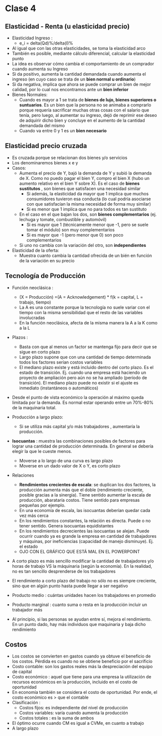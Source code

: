 # Clase 4
## Elasticidad - Renta (u elasticidad precio)
- Elasticidad Ingreso :
  - e_i = delta(Qd)%/delta(I)%
- Al igual que con las otras elasticidades, se toma la elasticidad arco
- También es posible, mediante cálculo diferencial, calcular la elasticidad punto
-  La idea es observar cómo cambia el comportamiento de un comprador cuando aumenta su Ingreso
- Si da positivo, aumenta la cantidad demandada cuando aumenta el ingreso (en cuyo caso se trata de un __bien normal u ordinario__)
- Si da negativa, implica que ahora se puede comprar un bien de mejor calidad, por lo cual nos encontramos ante un __bien inferior__
- Bienes Normales:
  - Cuando es mayor a 1 se trata de __bienes de lujo, bienes superiores o suntuarios__. Es un bien que la persona no se animaba a comprarlo porque requería sacrificar muchas otras cosas con el salario que tenía, pero luego, al aumentar su ingreso, dejó de reprimir ese deseo de adquirir dicho bien y concluye en el aumento de la cantidad demandada del  mismo
  - Cuando va entre 0 y 1 es un __bien necesario__
## Elasticidad precio cruzada
- Es cruzada porque se relacionan dos bienes y/o servicios
- Los denominaremos bienes x e y
- Casos:
  - Aumenta el precio de Y, bajó la demanda de Y y subió la demanda de X. Como no puedo pagar el bien Y, compro el bien X (hubo un aumento relativo en el bien Y sobre X). Es el caso de __bienes sustitutos__ , son bienes que satisfacen una necesidad similar
    - Si además, la elasticidad da mayor que 1 implica que muchos consumidores tuvieron esa conducta (lo cual podría asociarse con que satisfacían la misma necesidad de forma muy similar)
    - Si es menor que 1 implica que no para todos es tan sustituto
  - En el caso en el que bajan los dos, son __bienes complementarios__ (ej. lechuga y tomate, combustible y automóvil)
    - Si es mayor que 1 (técnicamente menor que -1, pero se suele tomar el módulo) son muy complementarios
    - Si es mayor que -1 (pero menor que 0) son poco complementarios
  - Si uno no cambia con la variación del otro, son __independientes__
- Elasticidad de la oferta:
  - Muestra cuanto cambia la cantidad ofrecida de un bién en función de la variación en su precio

## Tecnología de Producción
- Función neoclásica :
  - (X = Producción) =(A = Acknowledgement) * f(k = capital, L = trabajo, tiempo)
  - La A es una constante porque la tecnología no suele variar con el tiempo con la misma sensibilidad que el resto de las variables involucradas
  - En la función neoclásica, afecta de la misma manera la A a la K como a la L
- Plazos :
  - Basta con que al menos un factor se mantenga fijo para decir que se sigue en corto plazo
  - Largo plazo supone que con una cantidad de tiempo determinada todos los factores serían costos variables
  - El mediano plazo existe y está incluido dentro del corto plazo. Es el estado de transición. Ej. cuando una empresa está haciendo un proyecto de ampliación pero aún no se ha ampliado (período de transición). El mediano plazo puede no existir si el ajuste es inmediato (instantáneos o automáticos)
- Desde el punto de vista económico la operación al máximo queda limitada por la demanda. Es normal estar operando entre un 70%-80% de la maquinaria total.
- Producción a largo plazo:
    - Si se utiliza más capital y/o más trabajadores , aumentaría la producción.
- __Isocuantas__ : muestra las combinaciones posibles de factores para lograr una cantidad de producción determinada. En general se debería elegir la que le cueste menos.
  - Moverse a lo largo de una curva es largo plazo
  - Moverse en un dado valor de X o Y, es corto plazo
- Relaciones
  - __Rendimientos crecientes de escala__: se duplican los dos factores, la producción aumenta más que el doble (rendimiento creciente, posible gracias a la sinergia). Tiene sentido aumentar la escala de producción, abarataría costos. Tiene sentido para empresas pequeñas por ejemplo.
  - En una economía de escala, las isocuantas deberían quedar cada vez más cerca
  - En los rendimientos constantes, la relación es directa. Puede o no tener sentido. Genera isocuantas equidistantes
  - En los rendimientos decrecientes las isocuantas se alejan. Puede ocurrir cuando ya es grande la empresa en cantidad de trabajadores y máquinas, por ineficiencias (capacidad de manejo disminuye). Ej. el estado
  - OJO CON EL GRÁFICO QUE ESTÁ MAL EN EL POWERPOINT
- A corto plazo es más sencillo modificar la cantidad de trabajadores y/o horas de trabajo VS la máquinaria (según la economía). En la realidad, no es tan sencillo desprenderse de los trabajadores
- El rendimiento a corto plazo del trabajo no sólo no es siempre creciente, sino que en algún punto hasta puede llegar a ser negativo
- Producto medio : cuántas unidades hacen los trabajadores en promedio
- Producto marginal : cuanto suma o resta en la producción incluir un trabajador más

- Al principio, si las personas se ayudan entre sí, mejora el rendimiento. En un punto dado, hay más individuos que maquinaria y baja dicho rendimiento

## Costos
- Los costos se convierten en gastos cuando ya obtuve el beneficio de los costos. Pérdida es cuando no se obtiene beneficio por el sacrificio
- Costo contable: son los gastos reales más la despreciación del equipo de capital
- Costo económico : aquel que tiene para una empresa la utilización de recursos económicos en la producción, incluido en el costo de oportunidad
- En economía también se considera el costo de oportunidad. Por ende, el costo económico es > que el contable
- Clasificación :
  - Costos fijos: es independiente del nivel de producción
  - Costos variables: varía cuando aumenta la producción
  - Costos totales : es la suma de ambos
- El óptimo ocurre cuando CM es igual a CVMe, en cuanto a trabajo
- A largo plazo
